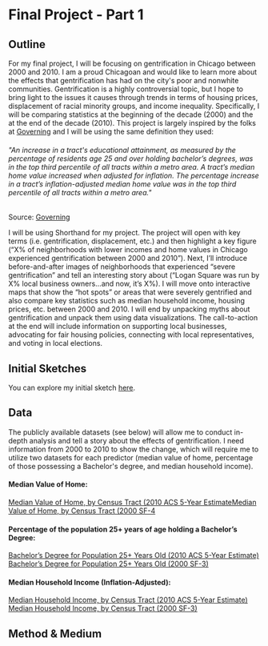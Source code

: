 # Final Project - Part 1

## Outline
For my final project, I will be focusing on gentrification in Chicago between 2000 and 2010. I am a proud Chicagoan and would like to learn more about the effects that gentrification has had on the city's poor and nonwhite communities. Gentrification is a highly controversial topic, but I hope to bring light to the issues it causes through trends in terms of housing prices, displacement of racial minority groups, and income inequality. Specifically, I will be comparing statistics at the beginning of the decade (2000) and the at the end of the decade (2010). This project is largely inspired by the folks at [Governing]( https://www.governing.com/gov-data/chicago-gentrification-maps-demographic-data.html) and I will be using the same definition they used:

###### "An increase in a tract's educational attainment, as measured by the percentage of residents age 25 and over        holding bachelor’s degrees, was in the top third percentile of all tracts within a metro area. A tract’s median home      value increased when adjusted for inflation. The percentage increase in a tract’s inflation-adjusted median home value    was in the top third percentile of all tracts within a metro area."
Source: [Governing](https://www.governing.com/gov-data/gentrification-report-methodology.html)

I will be using Shorthand for my project. The project will open with key terms (i.e. gentrification, displacement, etc.) and then highlight a key figure (“X% of neighborhoods with lower incomes and home values in Chicago experienced gentrification between 2000 and 2010”). Next, I’ll introduce before-and-after images of neighborhoods that experienced “severe gentrification” and tell an interesting story about (“Logan Square was run by X% local business owners…and now, it’s X%). I will move onto interactive maps that show the “hot spots” or areas that were severely gentrified and also compare key statistics such as median household income, housing prices, etc. between 2000 and 2010. I will end by unpacking myths about gentrification and unpack them using data visualizations. The call-to-action at the end will include information on supporting local businesses, advocating for fair housing policies, connecting with local representatives, and voting in local elections.

## Initial Sketches
You can explore my initial sketch [here](link).

## Data
The publicly available datasets (see below) will allow me to conduct in-depth analysis and tell a story about the effects of gentrification. I need information from 2000 to 2010 to show the change, which will require me to utilize two datasets for each predictor (median value of home, percentage of those possessing a Bachelor's degree, and median household income).

#### Median Value of Home:
[Median Value of Home, by Census Tract (2010 ACS 5-Year Estimate](https://factfinder.census.gov/faces/tableservices/jsf/pages/productview.xhtml?pid=ACS_10_SF4_B25077&prodType=table)[Median Value of Home, by Census Tract (2000 SF-4](https://factfinder.census.gov/faces/tableservices/jsf/pages/productview.xhtml?pid=DEC_00_SF4_HCT066&prodType=table)

#### Percentage of the population 25+ years of age holding a Bachelor’s Degree:
[Bachelor’s Degree for Population 25+ Years Old (2010 ACS 5-Year Estimate)](https://factfinder.census.gov/faces/tableservices/jsf/pages/productview.xhtml?pid=ACS_10_5YR_S1501&prodType=table)
[Bachelor’s Degree for Population 25+ Years Old (2000 SF-3)](https://factfinder.census.gov/faces/tableservices/jsf/pages/productview.xhtml?pid=DEC_00_SF3_QTP20&prodType=table)

#### Median Household Income (Inflation-Adjusted):
[Median Household Income, by Census Tract (2010 ACS 5-Year Estimate)](https://factfinder.census.gov/faces/tableservices/jsf/pages/productview.xhtml?pid=ACS_10_5YR_B19013&prodType=table)
[Median Household Income, by Census Tract (2000 SF-3)](https://factfinder.census.gov/faces/tableservices/jsf/pages/productview.xhtml?pid=DEC_00_SF3_P053&prodType=table)

## Method & Medium

